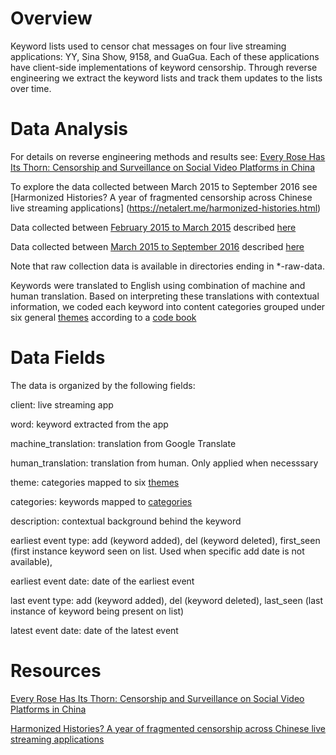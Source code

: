 
Overview
========

Keyword lists used to censor chat messages on four live streaming applications: YY, Sina Show, 9158, and GuaGua. 
Each of these applications have client-side implementations of keyword censorship. 
Through reverse engineering we extract the keyword lists and track them updates to the lists over time. 

Data Analysis 
========

For details on reverse engineering methods and results see: [Every Rose Has Its Thorn: Censorship and Surveillance on Social Video Platforms in China](https://www.usenix.org/conference/foci15/workshop-program/presentation/knockel)

To explore the data collected between March 2015 to September 2016 see 
[Harmonized Histories?
A year of fragmented censorship across Chinese live streaming applications] (https://netalert.me/harmonized-histories.html)

Data collected between [February 2015 to March 2015](https://github.com/citizenlab/chat-censorship/blob/master/livestream/livestream_keywords_02_15_05_15.csv) described [here](https://www.usenix.org/conference/foci15/workshop-program/presentation/knockel) 

Data collected between [March 2015 to September 2016](https://github.com/citizenlab/chat-censorship/blob/master/livestream/livestream_keywords_05_15_09_16.csv) described [here](https://netalert.me/harmonized-histories.html)

Note that raw collection data is available in directories ending in \*-raw-data.

Keywords were translated to English using combination of machine and human translation.
Based on interpreting these translations with contextual information, we coded each keyword into content categories grouped under six general [themes](https://github.com/citizenlab/chat-censorship/blob/master/themes_keyword_censorship.csv) according to a [code book](https://github.com/citizenlab/chat-censorship/blob/master/categories_keyword_censorship.csv)

Data Fields
========

The data is organized by the following fields:

client: live streaming app

word: keyword extracted from the app

machine_translation: translation from Google Translate

human_translation: translation from human. Only applied when necesssary 

theme: categories mapped to six [themes](https://github.com/citizenlab/chat-censorship/blob/master/themes_keyword_censorship.csv)

categories: keywords mapped to [categories](https://github.com/citizenlab/chat-censorship/blob/master/categories_keyword_censorship.csv)

description: contextual background behind the keyword

earliest event type: add (keyword added), del (keyword deleted), first_seen
(first instance keyword seen on list. Used when specific add date is not available),

earliest event date: date of the earliest event

last event type: add (keyword added), del (keyword deleted), last_seen (last instance of keyword being present on list)

latest event date: date of the latest event

Resources 
========
[Every Rose Has Its Thorn: Censorship and Surveillance on Social Video Platforms in China](https://www.usenix.org/conference/foci15/workshop-program/presentation/knockel)

[Harmonized Histories?
A year of fragmented censorship across Chinese live streaming applications](https://netalert.me/harmonized-histories.html)

